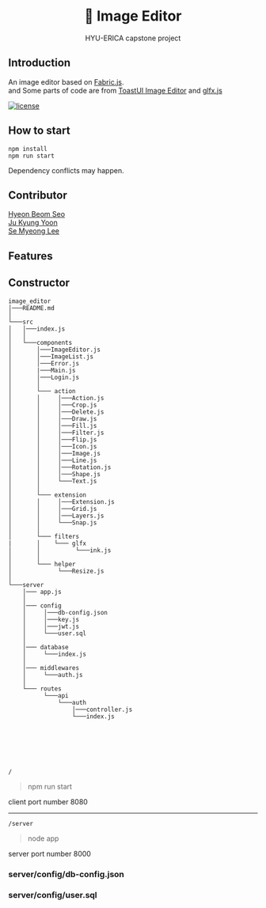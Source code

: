 <p align="center">
  <h1 align="center">🎨 Image Editor</h1>
  <p align="center">
    HYU-ERICA capstone project
  </p>
</p>

## Introduction
An image editor based on [Fabric.js](https://github.com/fabricjs/fabric.js).  
and Some parts of code are from [ToastUI Image Editor](https://github.com/nhn/tui.image-editor) and [glfx.js](https://github.com/evanw/glfx.js)

[![license](https://img.shields.io/github/license/nhn/tui.image-editor.svg)](https://github.com/hbseo/image_editor/blob/master/LICENSE) 

## How to start
```
npm install
npm run start
```
Dependency conflicts may happen.

## Contributor
[Hyeon Beom Seo](https://github.com/hbseo)  
[Ju Kyung Yoon](https://github.com/JuKyYoon)  
[Se Myeong Lee](https://github.com/3people)  

## Features

## Constructor

```
image_editor
│───README.md   
│
└───src
│   │───index.js
│   │
│   └───components
│       │───ImageEditor.js
│       │───ImageList.js
│       │───Error.js
│       |───Main.js
│       │───Login.js
│       │    
│       └─── action
│       │     │───Action.js
│       │     │───Crop.js
│       │     │───Delete.js
│       │     │───Draw.js
│       │     │───Fill.js
│       │     │───Filter.js
│       │     │───Flip.js
│       │     │───Icon.js
│       │     │───Image.js
│       │     │───Line.js
│       │     │───Rotation.js
│       │     │───Shape.js
│       │     └───Text.js
│       │
│       └─── extension
│       │     │───Extension.js
│       │     │───Grid.js
│       │     │───Layers.js
│       │     └───Snap.js
│       │   
│       └─── filters
|       │    └─── glfx
│       │          └───ink.js
│       │
│       └─── helper
│             └───Resize.js                            
│   
└───server
    │─── app.js
    │
    │─── config
    │     │───db-config.json
    │     │───key.js
    │     │───jwt.js
    │     └───user.sql
    │
    │─── database
    │     └───index.js
    │
    │─── middlewares
    │     └───auth.js
    │
    └─── routes
          └───api
              └───auth
                  │───controller.js 
                  └───index.js




   


```

` / `
> npm run start

client port number 8080

---

` /server `
> node app

server port number 8000

### server/config/db-config.json
### server/config/user.sql

